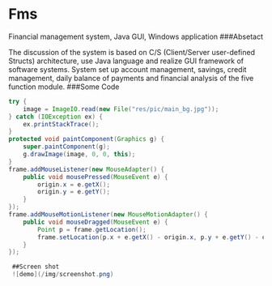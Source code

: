 # Fms
Financial management system, Java GUI, Windows application
###Absetact

The discussion of the system is based on C/S (Client/Server user-defined Structs) architecture, use Java language and realize GUI framework of software systems. System set up account management, savings, credit management, daily balance of payments and financial analysis of the five function module.
###Some Code

```Java
try {
	image = ImageIO.read(new File("res/pic/main_bg.jpg"));
} catch (IOException ex) {
	ex.printStackTrace();
}
protected void paintComponent(Graphics g) {
	super.paintComponent(g);
	g.drawImage(image, 0, 0, this);
}
frame.addMouseListener(new MouseAdapter() {
	public void mousePressed(MouseEvent e) {
		origin.x = e.getX();
		origin.y = e.getY();
	}
});
frame.addMouseMotionListener(new MouseMotionAdapter() {
	public void mouseDragged(MouseEvent e) {
		Point p = frame.getLocation();
		frame.setLocation(p.x + e.getX() - origin.x, p.y + e.getY() - origin.y);
	}
});

 ##Screen shot
 ![demo](/img/screenshot.png)